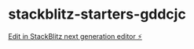 # stackblitz-starters-gddcjc

[Edit in StackBlitz next generation editor ⚡️](https://stackblitz.com/~/github.com/PradhumSharma/stackblitz-starters-gddcjc)